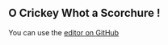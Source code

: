 ## O Crickey Whot a Scorchure !

You can use the [editor on GitHub](https://captainfurax.github.io/p5xjs-pxl-invadrs/)
